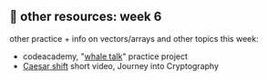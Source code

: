 ## 🤖 other resources: week 6

other practice + info on vectors/arrays and other topics this week:
- codeacademy, "[whale talk](https://www.codecademy.com/courses/learn-c-plus-plus/projects/cpp-whale-talk)" practice project
- [Caesar shift](https://www.youtube.com/watch?v=sMOZf4GN3oc&list=PLSQl0a2vh4HA50QhFIirlEZRXG4yjcoGM&) short video, Journey into Cryptography
